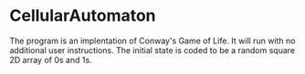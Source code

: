 # CellularAutomaton

The program is an implentation of Conway's Game of Life. It will run with no additional user instructions. The initial state is coded to be a random square 2D array of 0s and 1s.
